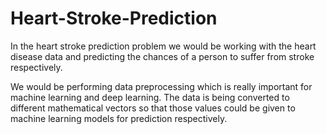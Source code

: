 # Heart-Stroke-Prediction

In the heart stroke prediction problem we would be working with the heart disease data and predicting the chances of a person to suffer from stroke respectively. 

We would be performing data preprocessing which is really important for machine learning and deep learning. The data is being converted to different mathematical vectors so that those values could be given to machine learning models for prediction respectively. 
